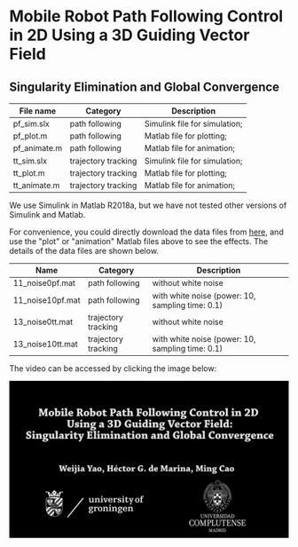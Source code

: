 # Mobile Robot Path Following Control in 2D Using a 3D Guiding Vector Field
## Singularity Elimination and Global Convergence


| File name    | Category            | Description                   |
| ------------ | ------------------- | ----------------------------- |
| pf_sim.slx   | path following      | Simulink file for simulation; |
| pf_plot.m    | path following      | Matlab file for plotting;     |
| pf_animate.m | path following      | Matlab file for animation;    |
| tt_sim.slx   | trajectory tracking | Simulink file for simulation; |
| tt_plot.m    | trajectory tracking | Matlab file for plotting;     |
| tt_animate.m | trajectory tracking | Matlab file for animation;    |

We use Simulink in Matlab R2018a, but we have not tested other versions of Simulink and Matlab.

For convenience, you could directly download the data files from [here](https://drive.google.com/open?id=1bvGdsDeV_ZGX0BHK6cfYCEdCxeM6KAby), and use the "plot" or "animation" Matlab files above to see the effects. The details of the data files are shown below.

| Name             | Category            | Description                                      |
| ---------------- | ------------------- | ------------------------------------------------ |
| 11_noise0pf.mat  | path following      | without white noise                              |
| 11_noise10pf.mat | path following      | with white noise (power: 10, sampling time: 0.1) |
| 13_noise0tt.mat  | trajectory tracking | without white noise                              |
| 13_noise10tt.mat | trajectory tracking | with white noise (power: 10, sampling time: 0.1) |



The video can be accessed by clicking the image below:

[![](fig/video_preface.png)](https://youtu.be/IBdTg0i-n_8)
